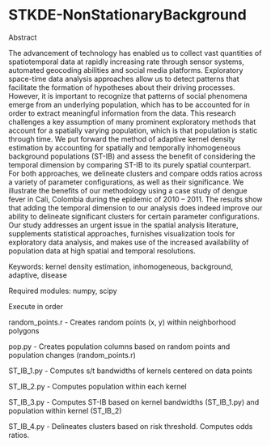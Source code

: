 # STKDE-NonStationaryBackground

Abstract

The advancement of technology has enabled us to collect vast quantities of spatiotemporal data at rapidly increasing rate through sensor systems, automated geocoding abilities and social media platforms. Exploratory space-time data analysis approaches allow us to detect patterns that facilitate the formation of hypotheses about their driving processes. However, it is important to recognize that patterns of social phenomena emerge from an underlying population, which has to be accounted for in order to extract meaningful information from the data. This research challenges a key assumption of many prominent exploratory methods that account for a spatially varying population, which is that population is static through time. We put forward the method of adaptive kernel density estimation by accounting for spatially and temporally inhomogeneous background populations (ST-IB) and assess the benefit of considering the temporal dimension by comparing ST-IB to its purely spatial counterpart. For both approaches, we delineate clusters and compare odds ratios across a variety of parameter configurations, as well as their significance. We illustrate the benefits of our methodology using a case study of dengue fever in Cali, Colombia during the epidemic of 2010 – 2011. The results show that adding the temporal dimension to our analysis does indeed improve our ability to delineate significant clusters for certain parameter configurations. Our study addresses an urgent issue in the spatial analysis literature, supplements statistical approaches, furnishes visualization tools for exploratory data analysis, and makes use of the increased availability of population data at high spatial and temporal resolutions. 

Keywords: kernel density estimation, inhomogeneous, background, adaptive, disease

Required modules: numpy, scipy

Execute in order

random_points.r - Creates random points (x, y) within neighborhood polygons 

pop.py - Creates population columns based on random points and population changes (random_points.r)

ST_IB_1.py - Computes s/t bandwidths of kernels centered on data points

ST_IB_2.py - Computes population within each kernel

ST_IB_3.py - Computes ST-IB based on kernel bandwidths (ST_IB_1.py) and population within kernel (ST_IB_2)

ST_IB_4.py - Delineates clusters based on risk threshold. Computes odds ratios.
